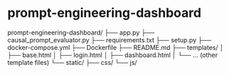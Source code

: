 # prompt-engineering-dashboard

prompt-engineering-dashboard/
├── app.py
├── causal_prompt_evaluator.py
├── requirements.txt
├── setup.py
├── docker-compose.yml
├── Dockerfile
├── README.md
├── templates/
│   ├── base.html
│   ├── login.html
│   ├── dashboard.html
│   └── ... (other template files)
└── static/
    ├── css/
    └── js/
